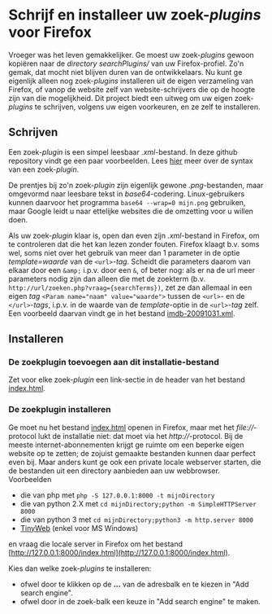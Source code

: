 # Schrijf en installeer uw zoek-_plugins_ voor Firefox
Vroeger was het leven gemakkelijker. Ge moest uw zoek-_plugins_ gewoon kopiëren naar de _directory_ _searchPlugins/_ van uw Firefox-profiel. Zo'n gemak, dat mocht niet blijven duren van de ontwikkelaars. Nu kunt ge eigenlijk alleen nog zoek-_plugins_ installeren uit de eigen verzameling van Firefox, of vanop de website zelf van website-schrijvers die op de hoogte zijn van die mogelijkheid. Dit project biedt een uitweg om uw eigen zoek-_plugins_ te schrijven, volgens uw eigen voorkeuren, en ze zelf te installeren.

## Schrijven
Een zoek-_plugin_ is een simpel leesbaar _.xml_-bestand. In deze github repository vindt ge een paar voorbeelden. Lees [hier](https://developer.mozilla.org/en-US/docs/Web/OpenSearch) meer over de syntax van een zoek-_plugin_.

De prentjes bij zo'n zoek-_plugin_ zijn eigenlijk gewone _.png_-bestanden, maar omgevormd naar leesbare tekst in _base64_-codering. Linux-gebruikers kunnen daarvoor het programma `base64 --wrap=0 mijn.png` gebruiken, maar Google leidt u naar ettelijke websites die de omzetting voor u willen doen.

Als uw zoek-_plugin_ klaar is, open dan even zijn _.xml_-bestand in Firefox, om te controleren dat die het kan lezen zonder fouten. Firefox klaagt b.v. soms wel, soms niet over het gebruik van meer dan 1 parameter in de optie _template=waarde_ van de `<url>`-_tag_. Scheidt die parameters daarom van elkaar door een `&amp;` i.p.v. door een `&`, of beter nog: als er na de url meer parameters nodig zijn dan alleen die met de zoekterm (b.v. `http://url/zoeken.php?vraag={searchTerms})`, zet ze dan allemaal in een eigen _tag_ `<Param name="naam" value="waarde">` tussen de `<url>`- en de `</url>`-_tags_, i.p.v. in de waarde van de _template_-optie in de `<url>`-_tag_ zelf. Een voorbeeld daarvan vindt ge in het bestand [imdb-20091031.xml](imdb-20091031.xml).

## Installeren

### De zoekplugin toevoegen aan dit installatie-bestand
Zet voor elke zoek-_plugin_ een link-sectie in de header van het bestand [index.html](index.html).

### De zoekplugin installeren
Ge moet nu het bestand [index.html](index.html) openen in Firefox, maar met het _file://_-protocol lukt de installatie niet: dat moet via het _http://_-protocol. Bij de meeste internet-abonnementen krijgt ge ruimte om een beperke eigen website op te zetten; de zojuist gemaakte bestanden kunnen daar perfect even bij. Maar anders kunt ge ook een private locale webserver starten, die de bestanden uit een directory aanbieden aan uw webbrowser. Voorbeelden

* die van php met `php -S 127.0.0.1:8000 -t mijnDirectory`
* die van python 2.X met `cd mijnDirectory;python -m SimpleHTTPServer 8000`
* die van python 3 met `cd mijnDirectory;python3 -m http.server 8000`
* [TinyWeb](https://www.ritlabs.com/en/products/tinyweb/install.php) (enkel voor MS Windows)

en vraag die locale server in Firefox om het bestand [http://127.0.0.1:8000/index.html](http://127.0.0.1:8000/index.html).

Kies dan welke zoek-_plugins_ te installeren:

* ofwel door te klikken op de __...__ van de adresbalk en te kiezen in "Add search engine".
* ofwel door in de zoek-balk een keuze in "Add search engine" te maken.
